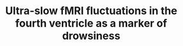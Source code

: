 ---
title: "Ultra-slow fMRI fluctuations in the fourth ventricle as a marker of drowsiness"
project_id: 
conf_date: 2022-10-14
conference_id: ""
presenters:
   - javier_gonzalez-castillo
summary: ""
file: /assets/presentations/Ultraslow_fluctuations_v4_drowsiness.pdf
filename: Ultraslow_fluctuations_v4_drowsiness.pdf
layout: presentation
---